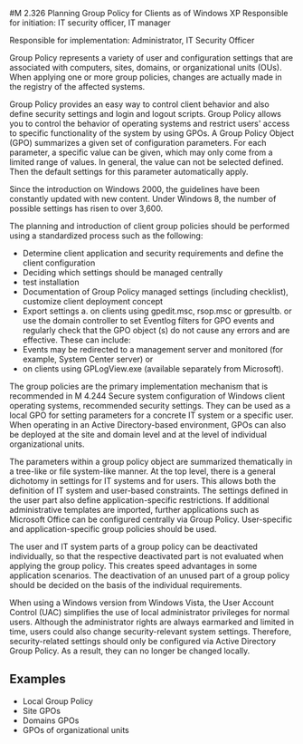 #M 2.326 Planning Group Policy for Clients as of Windows XP
Responsible for initiation: IT security officer, IT manager

Responsible for implementation: Administrator, IT Security Officer

Group Policy represents a variety of user and configuration settings that are associated with computers, sites, domains, or organizational units (OUs). When applying one or more group policies, changes are actually made in the registry of the affected systems.

Group Policy provides an easy way to control client behavior and also define security settings and login and logout scripts. Group Policy allows you to control the behavior of operating systems and restrict users' access to specific functionality of the system by using GPOs. A Group Policy Object (GPO) summarizes a given set of configuration parameters. For each parameter, a specific value can be given, which may only come from a limited range of values. In general, the value can not be selected defined. Then the default settings for this parameter automatically apply.

Since the introduction on Windows 2000, the guidelines have been constantly updated with new content. Under Windows 8, the number of possible settings has risen to over 3,600.

The planning and introduction of client group policies should be performed using a standardized process such as the following:

* Determine client application and security requirements and define the client configuration
* Deciding which settings should be managed centrally
* test installation
* Documentation of Group Policy managed settings (including checklist), customize client deployment concept
* Export settings a. on clients using gpedit.msc, rsop.msc or gpresultb. or use the domain controller to set Eventlog filters for GPO events and regularly check that the GPO object (s) do not cause any errors and are effective. These can include:
* Events may be redirected to a management server and monitored (for example, System Center server) or
* on clients using GPLogView.exe (available separately from Microsoft).


The group policies are the primary implementation mechanism that is recommended in M 4.244 Secure system configuration of Windows client operating systems, recommended security settings. They can be used as a local GPO for setting parameters for a concrete IT system or a specific user. When operating in an Active Directory-based environment, GPOs can also be deployed at the site and domain level and at the level of individual organizational units.

The parameters within a group policy object are summarized thematically in a tree-like or file system-like manner. At the top level, there is a general dichotomy in settings for IT systems and for users. This allows both the definition of IT system and user-based constraints. The settings defined in the user part also define application-specific restrictions. If additional administrative templates are imported, further applications such as Microsoft Office can be configured centrally via Group Policy. User-specific and application-specific group policies should be used.

The user and IT system parts of a group policy can be deactivated individually, so that the respective deactivated part is not evaluated when applying the group policy. This creates speed advantages in some application scenarios. The deactivation of an unused part of a group policy should be decided on the basis of the individual requirements.

When using a Windows version from Windows Vista, the User Account Control (UAC) simplifies the use of local administrator privileges for normal users. Although the administrator rights are always earmarked and limited in time, users could also change security-relevant system settings. Therefore, security-related settings should only be configured via Active Directory Group Policy. As a result, they can no longer be changed locally.



## Examples 
* Local Group Policy
* Site GPOs
* Domains GPOs
* GPOs of organizational units




